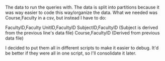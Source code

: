 The data to run the queries with. The data is split into partitions because it was way easier to code this way/organize the data.
What we needed was Course,Faculty in a csv, but instead I have to do:

FacultyID,Faculty
UnitID,FacultyID
SubjectID,FacultyID (Subject is derived from the previous line's data file)
Course,FacultyID (Derived from previous data file)

I decided to put them all in different scripts to make it easier to debug. It'd be better if they were all in one script, so I'll consolidate it later.